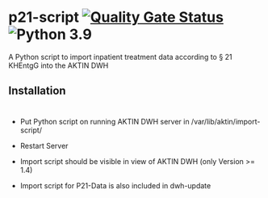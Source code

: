 # p21-script [![Quality Gate Status](https://sonarcloud.io/api/project_badges/measure?project=aktin_p21-script&metric=alert_status)](https://sonarcloud.io/summary/new_code?id=aktin_p21-script) ![Python 3.9](https://img.shields.io/badge/python-3.9-blue)
A Python script to import inpatient treatment data according to § 21 KHEntgG into the AKTIN DWH

## Installation
#

- Put Python script on running AKTIN DWH server in /var/lib/aktin/import-script/

- Restart Server

- Import script should be visible in view of AKTIN DWH (only Version >= 1.4)

- Import script for P21-Data is also included in dwh-update
 
